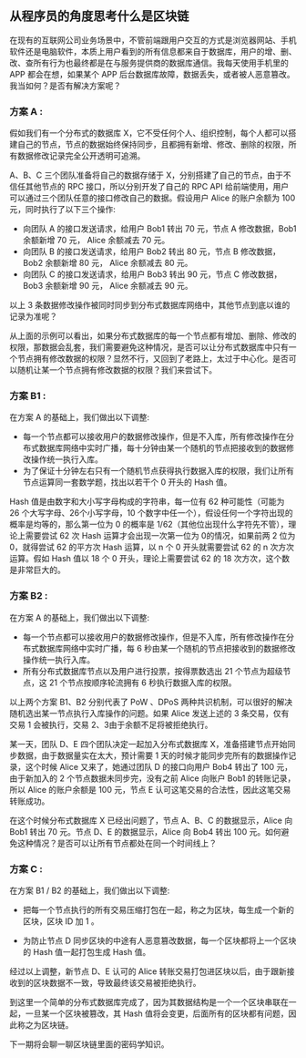 ## 从程序员的角度思考什么是区块链

在现有的互联网公司业务场景中，不管前端跟用户交互的方式是浏览器网站、手机软件还是电脑软件，本质上用户看到的所有信息都来自于数据库，用户的增、删、改、查所有行为也最终都是在与服务提供商的数据库通信。我每天使用手机里的 APP 都会在想，如果某个 APP 后台数据库故障，数据丢失，或者被人恶意篡改。我当如何？是否有解决方案呢？

### 方案 A :

假如我们有一个分布式的数据库 X，它不受任何个人、组织控制，每个人都可以搭建自己的节点，节点的数据始终保持同步，且都拥有新增、修改、删除的权限，所有数据修改记录完全公开透明可追溯。

A、B、C 三个团队准备将自己的数据存储于 X，分别搭建了自己的节点，由于不信任其他节点的 RPC 接口，所以分别开发了自己的 RPC API 给前端使用，用户可以通过三个团队任意的接口修改自己的数据。假设用户 Alice 的账户余额为 100 元，同时执行了以下三个操作:

* 向团队 A 的接口发送请求，给用户 Bob1 转出 70 元，节点 A 修改数据，Bob1 余额新增 70 元， Alice 余额减去 70 元。
* 向团队 B 的接口发送请求，给用户 Bob2 转出 80 元，节点 B 修改数据，Bob2 余额新增 80 元， Alice 余额减去 80 元。
* 向团队 C 的接口发送请求，给用户 Bob3 转出 90 元，节点 C 修改数据，Bob3 余额新增 90 元， Alice 余额减去 90 元。

以上 3 条数据修改操作被同时同步到分布式数据库网络中，其他节点到底以谁的记录为准呢？

从上面的示例可以看出，如果分布式数据库的每一个节点都有增加、删除、修改的权限，那数据会乱套，我们需要避免这种情况，是否可以让分布式数据库中只有一个节点拥有修改数据的权限？显然不行，又回到了老路上，太过于中心化。是否可以随机让某一个节点拥有修改数据的权限？我们来尝试下。

### 方案 B1 :

在方案 A 的基础上，我们做出以下调整:

* 每一个节点都可以接收用户的数据修改操作，但是不入库，所有修改操作在分布式数据库网络中实时广播，每十分钟由某一个随机的节点把接收到的数据修改操作统一执行入库。
* 为了保证十分钟左右只有一个随机节点获得执行数据入库的权限，我们让所有节点运算同一套数学题，找出以若干个 0 开头的 Hash 值。

Hash 值是由数字和大小写字母构成的字符串，每一位有 62 种可能性（可能为 26 个大写字母、26个小写字母，10 个数字中任一个），假设任何一个字符出现的概率是均等的，那么第一位为 0 的概率是 1/62（其他位出现什么字符先不管），理论上需要尝试 62 次 Hash 运算才会出现一次第一位为 0的情况，如果前两 2 位为 0，就得尝试 62 的平方次 Hash 运算，以 n 个 0 开头就需要尝试 62 的 n 次方次运算。假如 Hash 值以 18 个 0 开头，理论上需要尝试 62 的 18 次方次，这个数是非常巨大的。

### 方案 B2 :

在方案 A 的基础上，我们做出以下调整:

* 每一个节点都可以接收用户的数据修改操作，但是不入库，所有修改操作在分布式数据库网络中实时广播，每 6 秒由某一个随机的节点把接收到的数据修改操作统一执行入库。
* 所有分布式数据库节点以及用户进行投票，按得票数选出 21 个节点为超级节点，这 21 个节点按顺序轮流拥有 6 秒执行数据入库的权限。

以上两个方案 B1、B2 分别代表了 PoW 、DPoS 两种共识机制，可以很好的解决随机选出某一节点执行入库操作的问题。如果 Alice 发送上述的 3 条交易，仅有交易 1 会被执行，交易 2、3由于余额不足将被拒绝执行。

某一天，团队 D、E 四个团队决定一起加入分布式数据库 X，准备搭建节点开始同步数据，由于数据量实在太大，预计需要 1 天的时候才能同步完所有的数据操作记录，这个时候 Alice 又来了，她通过团队 D 的接口向用户 Bob4 转出了 100 元，由于新加入的 2 个节点数据未同步完，没有之前 Alice 向账户 Bob1 的转账记录，所以 Alice 的账户余额是 100 元，节点 E 认可这笔交易的合法性，因此这笔交易转账成功。

在这个时候分布式数据库 X 已经出问题了，节点 A、B、C 的数据显示，Alice 向 Bob1 转出 70 元。节点 D、E 的数据显示，Alice 向 Bob4 转出 100 元。如何避免这种情况？是否可以让所有节点都处在同一个时间线上？

### 方案 C :

在方案 B1 / B2 的基础上，我们做出以下调整:

* 把每一个节点执行的所有交易压缩打包在一起，称之为区块，每生成一个新的区块，区块 ID 加 1 。

* 为防止节点 D 同步区块的中途有人恶意篡改数据，每一个区块都将上一个区块的 Hash 值一起打包生成 Hash 值。

经过以上调整，新节点 D、E 认可的 Alice 转账交易打包进区块以后，由于跟新接收到的区块数据不一致，导致最终该交易被拒绝执行。

到这里一个简单的分布式数据库完成了，因为其数据结构是一个一个区块串联在一起，一旦某一个区块被篡改，其 Hash 值将会变更，后面所有的区块都有问题，因此称之为区块链。

下一期将会聊一聊区块链里面的密码学知识。

